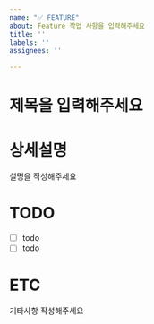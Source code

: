 ```yaml
---
name: "✅ FEATURE"
about: Feature 작업 사항을 입력해주세요
title: ''
labels: ''
assignees: ''

---
```


# 제목을 입력해주세요

# 상세설명
설명을 작성해주세요

# TODO
- [ ] todo
- [ ] todo

# ETC 
기타사항 작성해주세요
